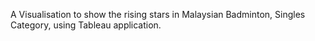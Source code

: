 A Visualisation to show the rising stars in Malaysian Badminton, Singles Category, using Tableau application. 
